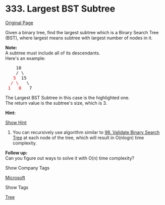 # 333. Largest BST Subtree

[Original Page](https://leetcode.com/problems/largest-bst-subtree/)

Given a binary tree, find the largest subtree which is a Binary Search Tree (BST), where largest means subtree with largest number of nodes in it.

**Note:**  
A subtree must include all of its descendants.  
Here's an example:  

<pre>    10
    / \
   <font color="red">5</font>  15
  <font color="red">/ \</font>   \ 
 <font color="red">1   8</font>   7
</pre>

The Largest BST Subtree in this case is the highlighted one.  
The return value is the subtree's size, which is 3\.

**Hint:**

[Show Hint](#)

1.  You can recursively use algorithm similar to [98\. Validate Binary Search Tree](https://leetcode.com/problems/validate-binary-search-tree/) at each node of the tree, which will result in O(nlogn) time complexity.

**Follow up:**  
Can you figure out ways to solve it with O(n) time complexity?

<div>

<div id="company_tags" class="btn btn-xs btn-warning">Show Company Tags</div>

<span class="hidebutton">[Microsoft](/company/microsoft/)</span></div>

<div>

<div id="tags" class="btn btn-xs btn-warning">Show Tags</div>

<span class="hidebutton">[Tree](/tag/tree/)</span></div>